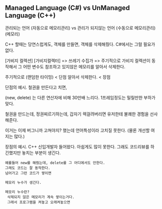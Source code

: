 ﻿## Managed Language (C#) vs UnManaged Language (C++)

 관리되는 언어 (자동으로 메모리관리) vs 관리가 되지않는 언어 (수동으로 메모리관리)
 (메모리)


 C++ 할때는 당연스럽게도, 객체를 만들면, 객체를 삭제해줬다.
 C#에서는 그럴 필요가 없다.

 [가비지 컬렉션] [가비지컬렉터]
  => 쓰레기 수집가
  => 주기적으로 가비지 컬렉션이 동작해서 그 어떤 변수도 참조하고 있지않은 메모리를 알아서 삭제한다.

  주기적으로 (랜덤한 타이밍) < 단점
  알아서 삭제한다. < 장점



단점의 예시.
  철권을 만든다고 치면,

  (new, delete) 는 다른 연산자에 비해 30만배 느리다.
  1프레임정도는 밀릴만한 부하가 맞다.

  철권을 만드는데,
  정권찌르기하는데, 갑자기 렉걸려버리면
  유저한테 불쾌한 경험을 선사해준다.

  이거는 이제 버그니까 고쳐야지? 했는데
  언어특성이라 고치질 못한다. (물론 개선할 여지는 많다.)


장점의 예시.
	C++ 신입개발자 들어왔다.
	아쉽게도 많이 못한다.
	그래도 코드리뷰를 하긴했지만 놓치는 부분이 생긴다.

	예를들어 new를 해줬는데, delete를 그 어디에서도 안한다.
	그래도 코드는 잘 동작한다.
	넘어가고 그런 코드가 쌓이면

	메모리 누수가 생긴다.

	메모리 누수란?
	 삭제되지 않은 메모리가 계속 쌓이는거다.
	 그래서 프로그램을 켜놓고 오래켜놓으면
